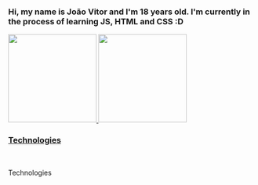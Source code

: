 ### Hi, my name is João Vitor and I'm 18 years old. I'm currently in the process of learning JS, HTML and CSS :D

<div style="display: inline-block">
  <a href="https://github.com/KusouUK">
  <img height="180em" src="https://github-readme-stats.vercel.app/api?username=KUSOUUK&show_icons=true&theme=radical"/>
  <img height="180em" src="https://github-readme-stats.vercel.app/api/top-langs/?username=KusouUK&theme=radical"/>
</div>
</br>

### Technologies

<div style="display: inline-block"><br>
  <p>Technologies</p>
</div>
